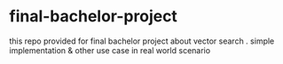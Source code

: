 # final-bachelor-project
this repo provided for final bachelor project about vector search . simple implementation &amp; other use case in real world scenario

